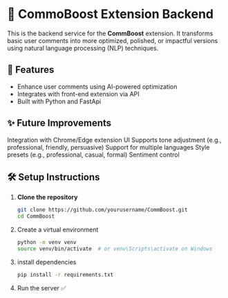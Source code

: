 # 🧠 CommoBoost Extension Backend

This is the backend service for the **CommBoost** extension. It transforms basic user comments into more optimized, polished, or impactful versions using natural language processing (NLP) techniques.

## 🚀 Features

- Enhance user comments using AI-powered optimization
- Integrates with front-end extension via API
-  Built with Python and FastApi

## ✨ Future Improvements
Integration with Chrome/Edge extension UI
Supports tone adjustment (e.g., professional, friendly, persuasive)
Support for multiple languages
Style presets (e.g., professional, casual, formal)
Sentiment control

## 🛠️ Setup Instructions

1. **Clone the repository**
   ```bash
   git clone https://github.com/yourusername/CommBoost.git
   cd CommBoost
2. Create a virtual environment
   ```bash
   python -m venv venv
   source venv/bin/activate  # or venv\Scripts\activate on Windows

4. install dependencies
    ```bash
   pip install -r requirements.txt

6. Run the server ✅
